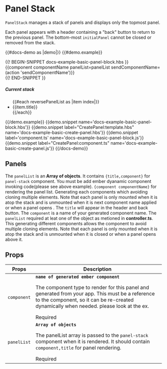 # Panel Stack
<div class="bp3-running-text bp3-text-large">
    <p><code>PanelStack</code> manages a stack of panels and displays only the topmost panel.</p>
    <p>Each panel appears with a header containing a "back" button to return to the
        previous panel. The bottom-most <code>initialPanel</code> cannot be closed or removed from
        the stack.
    </p>
</div>

{{#docs-demo as |demo|}}
{{#demo.example}}
<div class="demo-container">
    <div class="docs-example-frame docs-example-frame-row">
        <div class="docs-example">
            {{! BEGIN-SNIPPET docs-example-basic-panel-block.hbs }}
            <PanelStack @class='docs-panel-stack-example' 
             @closePanel={{action 'onClosePanel'}}
             @panelList={{panelList}}>
                <div class="docs-panel-stack-contents-example">
                    {{component componentName panelList=panelList 
                     sendComponentName=(action 'sendComponentName')}}
                </div>
            </PanelStack>
            {{! END-SNIPPET }}
        </div>
        <div class="docs-example-options" >
            <h5 class="bp3-heading">Current stack</h5>
            <ul class="bp3-list">
                {{#each reversePanelList as |item index|}}
                <li>{{item.title}} </li>
                {{/each}}
            </ul>
        </div>
    </div>
</div>
{{/demo.example}}
{{demo.snippet name='docs-example-basic-panel-block.hbs'}}
{{demo.snippet label="CreatePanel:template.hbs" name='docs-example-basic-create-panel.hbs'}}
{{demo.snippet label='component.ts' name='docs-example-basic-panel-block.js'}}
{{demo.snippet label="CreatePanel:component.ts" name='docs-example-basic-create-panel.js'}}
{{/docs-demo}}

## Panels
<p class='bp3-running-text bp3-text-large'>
    The <code>panelList</code> is an<strong> Array of objects</strong>. It contains <code>{title,component}</code> for
    <code>panel-stack</code> component.
    You must be add ember dyanamic component invoking code(please see above example).
    <code>{component componentName}</code>
    for rendering the panel list. Generating each
    components which avoiding cloning multiple elements. Note that each panel is only mounted when it is atop the stack
    and
    is unmounted when it is next component name applied or when a panel opens . The <code>title</code> will appear in
    the header and back
    button. The <code>component</code> is a name of your generated component name. The <code>panelList</code> required
    at
    leat one of the object as metioned in <strong>controller.ts</strong>. This generating different components allows
    the component to avoid
    multiple cloning elements. Note that each panel is only mounted when it is atop the stack and is unmounted when it
    is closed
    or
    when a panel opens above it.
</p>

## Props

<div class="docs-modifiers-table bp3-running-text">
    <table class="bp3-html-table">
        <thead>
            <tr>
                <th>Props</th>
                <th>Description</th>
            </tr>
        </thead>
        <tbody>
            <tr>
                <td class="docs-prop-name docs-prop-is-required"><code>component</code></td>
                <td class="docs-prop-details"><code
                        class="docs-prop-type"><strong>name of generated ember component </strong></code>
                    <div class="docs-prop-description">
                        <div class="docs-section">
                            <div class="bp3-running-text">
                                <p>The component type to render for this panel and generated from your app. This must
                                    be a reference to
                                    the component, so it can be re-created
                                    dynamically when needed. please look at the ex.</p>
                            </div>
                        </div>
                    </div>
                    <div class="docs-prop-tags"><span class="bp3-tag bp3-intent-success bp3-minimal"><span
                                class="bp3-text-overflow-ellipsis bp3-fill">Required</span></span></div>
                </td>
            </tr>
            <tr>
                <td class="docs-prop-name"><code>panelList</code></td>
                <td class="docs-prop-details"><code
                        class="docs-prop-type"><strong>Array of objects</strong><em class="docs-prop-default bp3-text-muted"></em></code>
                    <div class="docs-prop-description">
                        <div class="docs-section">
                            <div class="bp3-running-text">
                                <p>The panelList array is passed to the <code>panel-stack</code> component when it is
                                    rendered. It should contain <code>component,title</code> for panel rendering.</p>
                            </div>
                        </div>
                    </div>
                    <div class="docs-prop-tags"><span class="bp3-tag bp3-intent-success bp3-minimal"><span
                                class="bp3-text-overflow-ellipsis bp3-fill">Required</span></span></div>
                </td>
            </tr>
        </tbody>
    </table>

</div>